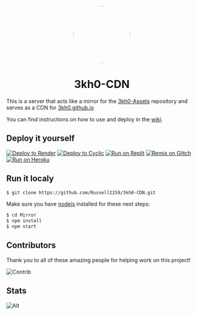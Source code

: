 <p align="center">
<kbd>
<img style="border-radius:50%" height="150px" src="https://raw.githubusercontent.com/3kh0/3kh0.github.io/main/images/logo.png">
</kbd>
</p>
<h1 align="center">3kh0-CDN</h1>

This is a server that acts like a mirror for the [3kh0-Assets](https://github.com/3kh0/3kh0-Assets) repository and serves as a CDN for [3kh0.github.io](https://3kh0.github.io) 

You can find instructions on how to use and deploy in the [wiki](https://github.com/Russell2259/3kh0-CDN/wiki).

## Deploy it yourself
[![Deploy to Render](https://binbashbanana.github.io/deploy-buttons/buttons/remade/render.svg)](https://render.com/deploy?repo=https://github.com/Russell2259/3kh0-CDN)
[![Deploy to Cyclic](https://binbashbanana.github.io/deploy-buttons/buttons/remade/cyclic.svg)](https://app.cyclic.sh/api/app/deploy/Russell2259/3kh0-CDN)
[![Run on Replit](https://binbashbanana.github.io/deploy-buttons/buttons/remade/replit.svg)](https://replit.com/github/Russell2259/3kh0-CDN)
[![Remix on Glitch](https://binbashbanana.github.io/deploy-buttons/buttons/remade/glitch.svg)](https://glitch.com/edit/#!/import/github/Russell2259/3kh0-CDN)
[![Run on Heroku](https://binbashbanana.github.io/deploy-buttons/buttons/remade/heroku.svg)](https://heroku.com/deploy?template=https://github.com/Russell2259/3kh0-CDN)

## Run it localy
```bash
$ git clone https://github.com/Russell2259/3kh0-CDN.git
```
Make sure you have [nodejs](https://nodejs.org) installed for these next steps:

```bash
$ cd Mirror
$ npm install
$ npm start
```

## Contributors
Thank you to all of these amazing people for helping work on this project!

![Contrib](https://contrib.rocks/image?repo=Russell2259/3kh0-CDN#)

## Stats
![Alt](https://repobeats.axiom.co/api/embed/1f9990fe724717415f429764390e1a7705348293.svg "Repobeats analytics image")

